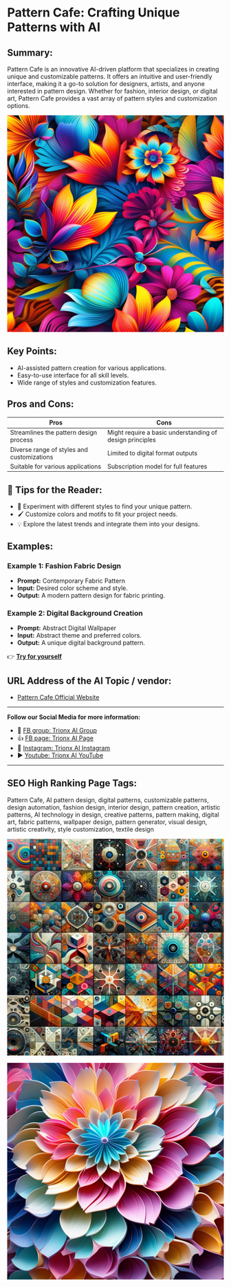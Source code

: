 
# Pattern Cafe: Crafting Unique Patterns with AI

## Summary:
Pattern Cafe is an innovative AI-driven platform that specializes in creating unique and customizable patterns. It offers an intuitive and user-friendly interface, making it a go-to solution for designers, artists, and anyone interested in pattern design. Whether for fashion, interior design, or digital art, Pattern Cafe provides a vast array of pattern styles and customization options.


![Alt text](pattern.webp)


## Key Points:
- AI-assisted pattern creation for various applications.
- Easy-to-use interface for all skill levels.
- Wide range of styles and customization features.

## Pros and Cons:

| Pros                                      | Cons                                    |
|-------------------------------------------|-----------------------------------------|
| Streamlines the pattern design process    | Might require a basic understanding of design principles |
| Diverse range of styles and customizations| Limited to digital format outputs       |
| Suitable for various applications         | Subscription model for full features    |

## 🌟 Tips for the Reader:
- 🎨 Experiment with different styles to find your unique pattern.
- 🖌 Customize colors and motifs to fit your project needs.
- 💡 Explore the latest trends and integrate them into your designs.

## Examples:

### Example 1: Fashion Fabric Design
- **Prompt:** Contemporary Fabric Pattern
- **Input:** Desired color scheme and style.
- **Output:** A modern pattern design for fabric printing.

### Example 2: Digital Background Creation
- **Prompt:** Abstract Digital Wallpaper
- **Input:** Abstract theme and preferred colors.
- **Output:** A unique digital background pattern.

👉 [**Try for yourself**](https://pattern.cafe/)

## URL Address of the AI Topic / vendor:
- [Pattern Cafe Official Website](https://pattern.cafe/)

---

**Follow our Social Media for more information:**
- 📘 <a href="https://www.facebook.com/groups/trionxai" target="_blank">FB group: Trionx AI Group</a>
- 👍 <a href="https://www.facebook.com/ai.trionxai" target="_blank">FB page: Trionx AI Page</a>
- 📸 <a href="https://www.instagram.com/trionxai/" target="_blank">Instagram: Trionx AI Instagram</a>
- ▶️ <a href="https://www.youtube.com/@robotdocs/" target="_blank">Youtube: Trionx AI YouTube</a>

---

## SEO High Ranking Page Tags:
Pattern Cafe, AI pattern design, digital patterns, customizable patterns, design automation, fashion design, interior design, pattern creation, artistic patterns, AI technology in design, creative patterns, pattern making, digital art, fabric patterns, wallpaper design, pattern generator, visual design, artistic creativity, style customization, textile design


![Alt text](pattercafe.webp)

![Alt text](patter1.webp)



